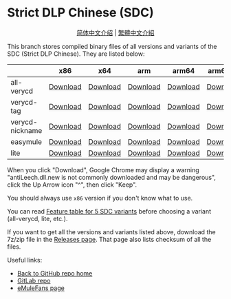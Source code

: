 ﻿# Strict DLP Chinese (SDC)

<p align="center">
<a href="readme.zh-hans.md">简体中文介绍</a> | <a href="readme.zh-hant.md">繁體中文介紹</a>
</p>

This branch stores compiled binary files of all versions and variants of the SDC (Strict DLP Chinese). They are listed below:

|                 | x86      | x64      | arm      | arm64    | arm64ec  |
|-----------------|----------|----------|----------|----------|----------|
| all-verycd      | [Download](https://github.com/chengr28/specialdlp/raw/binary/x86/all-verycd/antiLeech.dll.new)      | [Download](https://github.com/chengr28/specialdlp/raw/binary/x64/all-verycd/antiLeechx64.dll.new)      | [Download](https://github.com/chengr28/specialdlp/raw/binary/arm/all-verycd/antiLeecharm.dll.new)      | [Download](https://github.com/chengr28/specialdlp/raw/binary/arm64/all-verycd/antiLeecharm64.dll.new)      | [Download](https://github.com/chengr28/specialdlp/raw/binary/arm64ec/all-verycd/antiLeecharm64ec.dll.new)      |
| verycd-tag      | [Download](https://github.com/chengr28/specialdlp/raw/binary/x86/verycd-tag/antiLeech.dll.new)      | [Download](https://github.com/chengr28/specialdlp/raw/binary/x64/verycd-tag/antiLeechx64.dll.new)      | [Download](https://github.com/chengr28/specialdlp/raw/binary/arm/verycd-tag/antiLeecharm.dll.new)      | [Download](https://github.com/chengr28/specialdlp/raw/binary/arm64/verycd-tag/antiLeecharm64.dll.new)      | [Download](https://github.com/chengr28/specialdlp/raw/binary/arm64ec/verycd-tag/antiLeecharm64ec.dll.new)      |
| verycd-nickname | [Download](https://github.com/chengr28/specialdlp/raw/binary/x86/verycd-nickname/antiLeech.dll.new) | [Download](https://github.com/chengr28/specialdlp/raw/binary/x64/verycd-nickname/antiLeechx64.dll.new) | [Download](https://github.com/chengr28/specialdlp/raw/binary/arm/verycd-nickname/antiLeecharm.dll.new) | [Download](https://github.com/chengr28/specialdlp/raw/binary/arm64/verycd-nickname/antiLeecharm64.dll.new) | [Download](https://github.com/chengr28/specialdlp/raw/binary/arm64ec/verycd-nickname/antiLeecharm64ec.dll.new) |
| easymule        | [Download](https://github.com/chengr28/specialdlp/raw/binary/x86/easymule/antiLeech.dll.new)        | [Download](https://github.com/chengr28/specialdlp/raw/binary/x64/easymule/antiLeechx64.dll.new)        | [Download](https://github.com/chengr28/specialdlp/raw/binary/arm/easymule/antiLeecharm.dll.new)        | [Download](https://github.com/chengr28/specialdlp/raw/binary/arm64/easymule/antiLeecharm64.dll.new)        | [Download](https://github.com/chengr28/specialdlp/raw/binary/arm64ec/easymule/antiLeecharm64ec.dll.new)        |
| lite            | [Download](https://github.com/chengr28/specialdlp/raw/binary/x86/lite/antiLeech.dll.new)            | [Download](https://github.com/chengr28/specialdlp/raw/binary/x64/lite/antiLeechx64.dll.new)            | [Download](https://github.com/chengr28/specialdlp/raw/binary/arm/lite/antiLeecharm.dll.new)            | [Download](https://github.com/chengr28/specialdlp/raw/binary/arm64/lite/antiLeecharm64.dll.new)            | [Download](https://github.com/chengr28/specialdlp/raw/binary/arm64ec/lite/antiLeecharm64ec.dll.new)            |

When you click "Download", Google Chrome may display a warning "antiLeech.dll.new is not commonly downloaded and may be dangerous", click the Up Arrow icon "^", then click "Keep".

You should always use <code>x86</code> version if you don't know what to use.

You can read [Feature table for 5 SDC variants](https://github.com/chengr28/specialdlp/blob/master/specialdlp/documents/readme.en.md) before choosing a variant (all-verycd, lite, etc.).

If you want to get all the versions and variants listed above, download the 7z/zip file in the [Releases page](https://github.com/chengr28/specialdlp/releases). That page also lists checksum of all the files.

Useful links:
* [Back to GitHub repo home](https://github.com/chengr28/specialdlp)
* [GitLab repo](https://gitlab.com/chengr28/specialdlp)
* [eMuleFans page](https://emulefans.com/strict-dlp-chinese-v44005-7)
